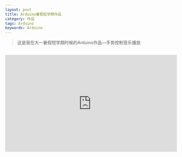 ```yaml
---
layout: post
title: Arduino暑假短学期作品
category: 作品
tags: Arduino
keywords: Arduino
---
```


>  这是我在大一暑假短学期时候的Arduino作品—手势控制音乐播放



<div class="video-container">
​    <iframe src="http://www.youtube.com/embed/4aQwT3n2c1Q" height="315" width="560" allowfullscreen="" frameborder="0">
​    </iframe>
</div>